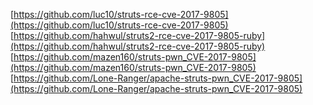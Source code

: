 [https://github.com/luc10/struts-rce-cve-2017-9805](https://github.com/luc10/struts-rce-cve-2017-9805)
[https://github.com/hahwul/struts2-rce-cve-2017-9805-ruby](https://github.com/hahwul/struts2-rce-cve-2017-9805-ruby)
[https://github.com/mazen160/struts-pwn_CVE-2017-9805](https://github.com/mazen160/struts-pwn_CVE-2017-9805)
[https://github.com/Lone-Ranger/apache-struts-pwn_CVE-2017-9805](https://github.com/Lone-Ranger/apache-struts-pwn_CVE-2017-9805)
